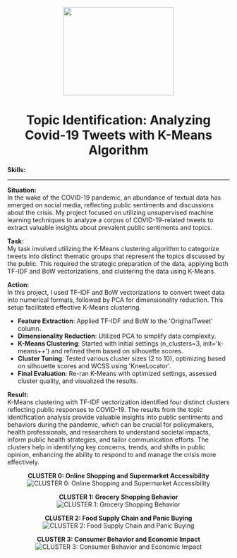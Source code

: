 <div align="center">
<img src="https://github.com/user-attachments/assets/1aa6f691-2aef-4204-9933-db4887ed67c7" width=250, height=200>

# Topic Identification: Analyzing Covid-19 Tweets with K-Means Algorithm
</div>

**Skills:**

---
**Situation:** </br>
In the wake of the COVID-19 pandemic, an abundance of textual data has emerged on social media, reflecting public sentiments and discussions about the crisis. My project focused on utilizing unsupervised machine learning techniques to analyze a corpus of COVID-19-related tweets to extract valuable insights about prevalent public sentiments and topics.

**Task:** </br>
My task involved utilizing the K-Means clustering algorithm to categorize tweets into distinct thematic groups that represent the topics discussed by the public. This required the strategic preparation of the data, applying both TF-IDF and BoW vectorizations, and clustering the data using K-Means.

**Action:** </br>
In this project, I used TF-IDF and BoW vectorizations to convert tweet data into numerical formats, followed by PCA for dimensionality reduction. This setup facilitated effective K-Means clustering.
- **Feature Extraction**: Applied TF-IDF and BoW to the 'OriginalTweet' column.
- **Dimensionality Reduction**: Utilized PCA to simplify data complexity.
- **K-Means Clustering**: Started with initial settings (n_clusters=3, init='k-means++') and refined them based on silhouette scores.
- **Cluster Tuning**: Tested various cluster sizes (2 to 10), optimizing based on silhouette scores and WCSS using 'KneeLocator'.
- **Final Evaluation**: Re-ran K-Means with optimized settings, assessed cluster quality, and visualized the results.

**Result:** </br>
K-Means clustering with TF-IDF vectorization identified four distinct clusters reflecting public responses to COVID-19. The results from the topic identification analysis provide valuable insights into public sentiments and behaviors during the pandemic, which can be crucial for policymakers, health professionals, and researchers to understand societal impacts, inform public health strategies, and tailor communication efforts. The clusters help in identifying key concerns, trends, and shifts in public opinion, enhancing the ability to respond to and manage the crisis more effectively.

<p align="center">
  <strong>CLUSTER 0: Online Shopping and Supermarket Accessibility</strong>
  <br>
  <img src="https://github.com/user-attachments/assets/ad318b98-14a4-497a-9f6e-d2f719cc1029" alt="CLUSTER 0: Online Shopping and Supermarket Accessibility">
</p>

<p align="center">
  <strong>CLUSTER 1: Grocery Shopping Behavior</strong>
  <br>
  <img src="https://github.com/user-attachments/assets/5b3a670d-46c4-4484-9996-0508b14f174c" alt="CLUSTER 1: Grocery Shopping Behavior">
</p>

<p align="center">
  <strong>CLUSTER 2: Food Supply Chain and Panic Buying</strong>
  <br>
  <img src="https://github.com/user-attachments/assets/f4638111-61af-4f0d-9574-43d66fd5c664" alt="CLUSTER 2: Food Supply Chain and Panic Buying">
</p>

<p align="center">
  <strong>CLUSTER 3: Consumer Behavior and Economic Impact</strong>
  <br>
  <img src="https://github.com/user-attachments/assets/c40cef78-e61a-4302-ac93-46cd8ff589cc" alt="CLUSTER 3: Consumer Behavior and Economic Impact">
</p>


